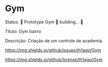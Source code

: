 # Gym

Status: 🚧 Prototype Gym 🚀 building... 🚧

Título: Gym bairro

Descrição: Criação de um controle de academia.


https://img.shields.io/github/issues/th1ago/Gym

https://img.shields.io/github/license/th1ago/Gym